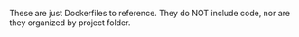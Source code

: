 These are just Dockerfiles to reference. They do NOT include code, nor are they organized by project folder.
